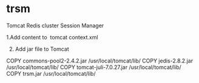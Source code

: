 
# trsm
Tomcat Redis cluster Session Manager

1.Add content to  tomcat context.xml

<!--<Valve className="cn.inps.trsm.RedisSessionHandlerValve" />
<Manager className="cn.inps.trsm.RedisSessionManager" hosts="10.245.5.80:7000,10.245.5.80:7001,10.245.5.80:7002" maxInactiveInterval="60"/>  -->

2. Add jar file to Tomcat

COPY commons-pool2-2.4.2.jar /usr/local/tomcat/lib/
COPY jedis-2.8.2.jar /usr/local/tomcat/lib/
COPY tomcat-juli-7.0.27.jar /usr/local/tomcat/lib/
COPY trsm.jar /usr/local/tomcat/lib/
